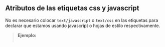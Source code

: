 Atributos de las etiquetas css y javascript
----------------------------------------------
No es necesario colocar ``text/javascript``  o ``text/css``  en las etiquetas para declarar que estamos usando javascript o hojas de estilo respectivamente.

>**Ejemplo:**
>```html
<!-- CSS -->
<link rel="stylesheet" href="main.css">

<!-- Inline CSS -->
<style>
  /* ... */
</style>

<!-- Javascript -->
<script src="main.js"></script>

<!-- Inline Javascript -->
<script>
  /* ... */
</script>
```
